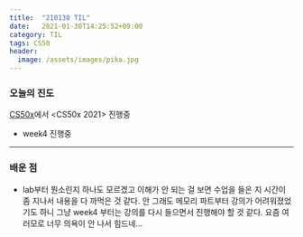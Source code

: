 ```yaml
---
title:  "210130 TIL"
date:   2021-01-30T14:25:52+09:00
category: TIL
tags: CS50
header:
  image: /assets/images/pika.jpg
---
```


<h3>오늘의 진도</h3>

[CS50x](https://cs50.harvard.edu/x/2021/)에서 <CS50x 2021> 진행중

 - week4 진행중

<hr>

<h3>배운 점</h3>

 - lab부터 뭔소린지 하나도 모르겠고 이해가 안 되는 걸 보면 수업을 들은 지 시간이 좀 지나서 내용을 다 까먹은 것 같다. 안 그래도 메모리 파트부터 강의가 어려워졌었기도 하니 그냥 
 week4 부터는 강의를 다시 들으면서 진행해야 할 것 같다. 요즘 여러모로 너무 의욕이 안 나서 힘드네...